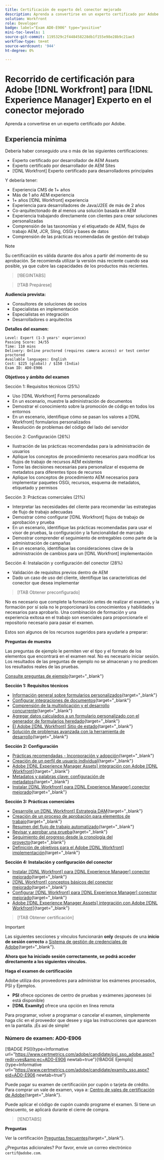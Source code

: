 ```yaml
---
title: Certificación de experto del conector mejorado
description: Aprenda a convertirse en un experto certificado por Adobe en Adobe [!DNL Workfront] para [!DNL Experience Manager]
solution: Workfront
role: Developer
badge: label="Exam AD0-E906" type="positive"
mini-toc-levels: 1
source-git-commit: 1195329c2f448458228db1f155e98e28b9c21ae3
workflow-type: tm+mt
source-wordcount: '944'
ht-degree: 0%

---
```


# Recorrido de certificación para Adobe [!DNL Workfront] para [!DNL Experience Manager] Experto en el conector mejorado

Aprenda a convertirse en un experto certificado por Adobe.

## Experiencia mínima

Debería haber conseguido una o más de las siguientes certificaciones:

* Experto certificado por desarrollador de AEM Assets
* Experto certificado por desarrollador de AEM Sites
* [!DNL Workfront] Experto certificado para desarrolladores principales

Y debería tener:

* Experiencia CMS de 1+ años
* Más de 1 año AEM experiencia
* 1+ años [!DNL Workfront] experiencia
* Experiencia para desarrolladores de Java/J2EE de más de 2 años
* Co-arquitectonado de al menos una solución basada en AEM
* Experiencia trabajando directamente con clientes para crear soluciones personalizadas
* Comprensión de las taxonomías y el etiquetado de AEM, flujos de trabajo AEM, JCR, Sling, OSGi y bases de datos
* Comprensión de las prácticas recomendadas de gestión del trabajo

>[!NOTE]
>
>Su certificación es válida durante dos años a partir del momento de su aprobación. Se recomienda utilizar la versión más reciente cuando sea posible, ya que cubre las capacidades de los productos más recientes.

>[!BEGINTABS]

>[!TAB Prepárese]

**Audiencia prevista:**

* Consultores de soluciones de socios
* Especialistas en implementación
* Especialistas en integración
* Desarrolladores o arquitectos

**Detalles del examen:**

```
Level: Expert (1-3 years' experience)
Passing Score: 34/55
Time: 110 mins
Delivery: Online proctored (requires camera access) or test center proctored
Available languages: English
Cost: $225 (global) / $150 (India)
Exam ID: AD0-E906
```

**Objetivos y ámbito del examen**

Sección 1: Requisitos técnicos (25%)

* Uso [!DNL Workfront] Forms personalizado
* En un escenario, muestre la administración de documentos
* Demostrar el conocimiento sobre la promoción de código en todos los entornos
* En un escenario, identifique cómo se pasan los valores a [!DNL Workfront] formularios personalizados
* Resolución de problemas del código del lado del servidor

Sección 2: Configuración (26%)

* Ilustración de las prácticas recomendadas para la administración de usuarios
* Aplique los conceptos de procedimiento necesarios para modificar los flujos de trabajo de recursos AEM existentes
* Tome las decisiones necesarias para personalizar el esquema de metadatos para diferentes tipos de recursos
* Aplique los conceptos de procedimiento AEM necesarios para implementar paquetes OSGi, recursos, esquema de metadatos, etiquetado y permisos

Sección 3: Prácticas comerciales (21%)

* Interpretar las necesidades del cliente para recomendar las estrategias de flujo de trabajo adecuadas
* Demostrar cómo configurar [!DNL Workfront] flujos de trabajo de aprobación y prueba
* En un escenario, identifique las prácticas recomendadas para usar el visor de pruebas, la configuración y la funcionalidad de marcado
* Demostrar comprender el seguimiento de entregables como parte de la administración de campañas
* En un escenario, identifique las consideraciones clave de la administración de cambios para un [!DNL Workfront] implementación

Sección 4: Instalación y configuración del conector (28%)

* Validación de requisitos previos dentro de AEM
* Dado un caso de uso del cliente, identifique las características del conector que desea implementar

>[!TAB Obtener preconfigurado]

No es necesario que complete la formación antes de realizar el examen, y la formación por sí sola no le proporcionará los conocimientos y habilidades necesarios para aprobarlo. Una combinación de formación y una experiencia exitosa en el trabajo son esenciales para proporcionarle el repositorio necesario para pasar el examen.

Estos son algunos de los recursos sugeridos para ayudarle a preparar:

**Preguntas de muestra**

Las preguntas de ejemplo le permiten ver el tipo y el formato de los elementos que encontrará en el examen real. No es necesario iniciar sesión. Los resultados de las preguntas de ejemplo no se almacenan y no predicen los resultados reales de las pruebas.

[Consulte preguntas de ejemplo](https://scorpion.caveon.com/launchpad/ad3-e906-adobe-workfront-for-experience-manager-enhanced-connector-certified-expert-sample-questions){target="_blank"}

**Sección 1: Requisitos técnicos**

* [Información general sobre formularios personalizados](https://experienceleague.adobe.com/docs/workfront/using/administration-and-setup/customize/custom-forms/custom-forms-overview.html){target="_blank"}
* [Configurar integraciones de documentos](https://experienceleague.adobe.com/docs/workfront/using/administration-and-setup/configure-integrations/configure-document-integrations.html){target="_blank"}
* [Comprensión de la multiplicación y el desarrollo concurrente](https://experienceleague.adobe.com/docs/experience-manager-learn/assets/deployment/multitenancy-concurrent-article-understand.html?lang=en){target="_blank"}
* [Agregar datos calculados a un formulario personalizado con el generador de formularios heredado](https://experienceleague.adobe.com/docs/workfront/using/administration-and-setup/customize/custom-forms/custom-form-builder/use-the-custom-form-builder/add-calculated-data-to-custom-form.html){target="_blank"}
* [El Adobe [!DNL Workfront] Sitio de estado](https://experienceleague.adobe.com/docs/workfront/using/basics/tips-tricks-for-basics/understand-the-status-site.html){target="_blank"}
* [Solución de problemas avanzada con la herramienta de desarrollo](https://experienceleague.adobe.com/docs/workfront-learn/tutorials-workfront/fusion/troubleshooting-and-error-handling/advanced-troubleshooting-with-the-dev-tool.html?lang=en){target="_blank"}

**Sección 2: Configuración**

* [Prácticas recomendadas - Incorporación y adopción](https://experienceleague.adobe.com/docs/workfront-learn/tutorials-workfront/best-practices/onboarding-adoption-bp.html?lang=en){target="_blank"}
* [Creación de un perfil de usuario individual](https://experienceleague.adobe.com/docs/workfront-learn/tutorials-workfront/administration-and-setup/create-and-manage-users/create-an-individual-user-profile.html?lang=en){target="_blank"}
* [Adobe [!DNL Experience Manager Assets] integración con Adobe [!DNL Workfront]](https://experienceleague.adobe.com/docs/experience-manager-65/assets/integrations/workfront-integrations.html?lang=en){target="_blank"}
* [Metadatos y palabras clave: configuración de metadatos](https://experienceleague.adobe.com/docs/workfront-learn/tutorials-workfront/workfront-dam-program/metadata-and-keywords/metadata-setup.html%3Flang%3Dzh-Hant){target="_blank"}
* [Instalar [!DNL Workfront] para [!DNL Experience Manager] conector mejorado](https://experienceleague.adobe.com/docs/experience-manager-64/assets/integrations/workfront-connector-install.html?lang=en){target="_blank"}

**Sección 3: Prácticas comerciales**

* [Desarrolle un [!DNL Workfront] Estrategia DAM](https://experienceleague.adobe.com/docs/workfront-learn/tutorials-workfront/workfront-dam-program/system-setup/analyze-and-plan-to-develop-a-workfront-dam-strategy.html?lang=en){target="_blank"}
* [Creación de un proceso de aprobación para elementos de trabajo](https://experienceleague.adobe.com/docs/workfront/using/administration-and-setup/customize/approvals-milestones/create-approval-processes.html){target="_blank"}
* [Resumen del flujo de trabajo automatizado](https://experienceleague.adobe.com/docs/workfront/using/review-and-approve-work/proofing/proofing-overview/automated-workflow.html?lang=en){target="_blank"}
* [Revisar y aprobar una prueba](https://experienceleague.adobe.com/docs/workfront-learn/tutorials-workfront/workfront-proof/review-and-approve-work-for-proof/review-and-approve-a-proof.html?lang=en){target="_blank"}
* [Seguimiento del progreso desde la cronología del proyecto](https://experienceleague.adobe.com/docs/workfront-learn/tutorials-workfront/manage-work/project-timelines/track-work-progress-from-the-project-timeline.html?lang=en){target="_blank"}
* [Definición de objetivos para el Adobe [!DNL Workfront] implementación](https://experienceleague.adobe.com/docs/workfront/using/administration-and-setup/get-started-administration/define-wf-goals-objectives.html?lang=en){target="_blank"}

**Sección 4: Instalación y configuración del conector**

* [Instalar [!DNL Workfront] para [!DNL Experience Manager] conector mejorado](https://experienceleague.adobe.com/docs/experience-manager-65/assets/integrations/workfront-connector-install.html?lang=en){target="_blank"}
* [[!DNL Workfront] conceptos básicos del conector mejorado](https://experienceleague.adobe.com/docs/experience-manager-learn/assets/workfront/enhanced-connector/basics.html%3Flang%3Den){target="_blank"}
* [Configurar [!DNL Workfront] para [!DNL Experience Manager] conector mejorado](https://experienceleague.adobe.com/docs/experience-manager-65/assets/integrations/workfront-connector-configure.html?lang=en){target="_blank"}
* [Adobe [!DNL Experience Manager Assets] integración con Adobe [!DNL Workfront]](https://experienceleague.adobe.com/docs/experience-manager-65/assets/integrations/workfront-integrations.html?lang=en){target="_blank"}

>[!TAB Obtener certificación]

>[!IMPORTANT]
>
>Las siguientes secciones y vínculos funcionarán **only**  después de una **inicio de sesión correcto** a [Sistema de gestión de credenciales de Adobe](http://www.certmetrics.com/adobe){target="_blank"}.

**Ahora que ha iniciado sesión correctamente, se podrá acceder directamente a los siguientes vínculos.**

**Haga el examen de certificación**

Adobe utiliza dos proveedores para administrar los exámenes procesados, PSI y Ejemplos.

* **PSI** ofrece opciones de centro de pruebas y exámenes japoneses (si está disponible)
* **[!DNL Examity]** ofrece una opción en línea remota

Para programar, volver a programar o cancelar el examen, simplemente haga clic en el proveedor que desee y siga las instrucciones que aparecen en la pantalla. ¡Es así de simple!

### Número de examen: AD0-E906

[!BADGE PSI]{type=Informative url="https://www.certmetrics.com/adobe/candidate/psi_sso_adobe.aspx?redir=yes&amp;ec=AD0-E906 newtab=true"}[!BADGE Ejemplo]{type=Informative url="https://www.certmetrics.com/adobe/candidate/examity_sso.aspx?eid=AD0-E906 newtab=true"}

Puede pagar su examen de certificación por cupón o tarjeta de crédito. Para comprar un vale de examen, vaya a: [Centro de vales de certificación de Adobe](https://market.xvoucher.com/adobe/global){target="_blank"}.

Puede aplicar el código de cupón cuando programe el examen. Si tiene un descuento, se aplicará durante el cierre de compra.

>[!ENDTABS]

**Preguntas**

Ver la certificación [Preguntas frecuentes](https://experienceleague.adobe.com/docs/certification/certification/faq.html?lang=en){target="_blank"}.

¿Preguntas adicionales? Por favor, envíe un correo electrónico `certif@adobe.com`.

